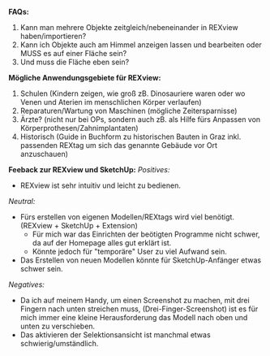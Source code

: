 **FAQs:**
1. Kann man mehrere Objekte zeitgleich/nebeneinander in REXview haben/importieren?
2. Kann ich Objekte auch am Himmel anzeigen lassen und bearbeiten oder MUSS es auf einer Fläche sein?
3. Und muss die Fläche eben sein?

**Mögliche Anwendungsgebiete für REXview:**
1. Schulen (Kindern zeigen, wie groß zB. Dinosauriere waren oder wo Venen und Aterien im menschlichen Körper verlaufen)
2. Reparaturen/Wartung von Maschinen (mögliche Zeitersparnisse)
3. Ärzte? (nicht nur bei OPs, sondern auch zB. als Hilfe fürs Anpassen von Körperprothesen/Zahnimplantaten)
4. Historisch (Guide in Buchform zu historischen Bauten in Graz inkl. passenden REXtag um sich das genannte Gebäude vor Ort anzuschauen)

**Feeback zur REXview und SketchUp:**
*Positives:*
+ REXview ist sehr intuitiv und leicht zu bedienen.

*Neutral:*
* Fürs erstellen von eigenen Modellen/REXtags wird viel benötigt. (REXview + SketchUp + Extension)
  * Für mich war das Einrichten der beötigten Programme nicht schwer, da auf der Homepage alles gut erklärt ist.
  * Könnte jedoch für "temporäre" User zu viel Aufwand sein.
* Das Erstellen von neuen Modellen könnte für SketchUp-Anfänger etwas schwer sein.

*Negatives:*
- Da ich auf meinem Handy, um einen Screenshot zu machen, mit drei Fingern nach unten streichen muss, (Drei-Finger-Screenshot) ist es für mich immer eine kleine Herausforderung das Modell nach oben und unten zu verschieben.
- Das aktivieren der Selektionsansicht ist manchmal etwas schwierig/umständlich.
